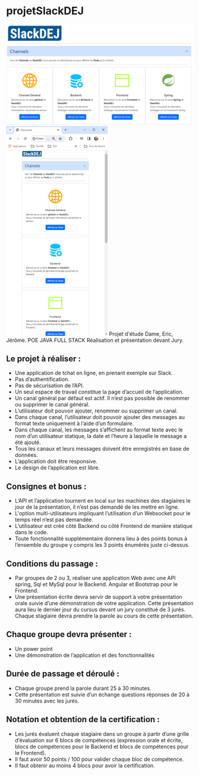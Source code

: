# projetSlackDEJ

![img_2.png](img_2.png)
![img.png](img.png)
Projet d'étude Dame, Eric, Jérôme. POE JAVA FULL STACK Réalisation et présentation devant Jury.

## Le projet à réaliser :

* Une application de tchat en ligne, en prenant  exemple sur Slack. 
* Pas d’authentification.
* Pas de sécurisation de l’API.
* Un seul espace de travail constitue la page d’accueil de l’application.
* Un canal général par défaut est actif. Il n’est pas possible de renommer ou supprimer le canal général.
* L’utilisateur doit pouvoir ajouter, renommer ou supprimer un canal.
* Dans chaque canal, l’utilisateur doit pouvoir ajouter des messages au format texte uniquement à l’aide d’un formulaire.
* Dans chaque canal, les messages s’affichent au format texte avec le nom d’un utilisateur statique, la date et l’heure à laquelle le message a été ajouté.
* Tous les canaux et leurs messages doivent être enregistrés en base de données.
* L’application doit être responsive.
* Le design de l’application est libre.

## Consignes et bonus :

* L’API et l’application tournent en local sur les machines des stagiaires le jour de la présentation, il n’est pas demandé de les mettre en ligne.
* L'option multi-utilisateurs impliquant l’utilisation d’un Websocket pour le temps réel n’est pas demandée.	
* L’utilisateur est créé côté Backend ou côté Frontend de manière statique dans le code.
* Toute fonctionnalité supplémentaire donnera lieu à des points bonus à l’ensemble du groupe y compris les 3 points énumérés juste ci-dessus.

## Conditions du passage :

* Par groupes de 2 ou 3, réaliser une application Web avec une API spring, Sql et MySql pour le Backend. Angular et Bootstrap pour le Frontend.
* Une présentation écrite devra servir de support à votre présentation orale suivie d’une démonstration de votre application. Cette présentation aura lieu le dernier jour du cursus devant un jury constitué de 3 jurés. Chaque stagiaire devra prendre la parole au cours de cette présentation.

## Chaque groupe devra présenter :

* Un power point
* Une démonstration de l’application et des fonctionnalités

## Durée de passage et déroulé :

* Chaque groupe prend la parole durant 25 à 30 minutes. 
* Cette présentation est suivie d’un échange questions réponses de 20 à 30  minutes avec les jurés.
 
## Notation et obtention de la certification :

* Les jurés évaluent chaque stagiaire dans un groupe à partir d’une grille d’évaluation sur 6 blocs de compétences (expression orale et écrite, blocs de compétences pour le Backend et blocs de compétences pour le Frontend). 
* Il faut avoir 50 points / 100 pour valider chaque bloc de compétence. 
* Il faut obtenir au moins 4 blocs pour avoir la certification.
